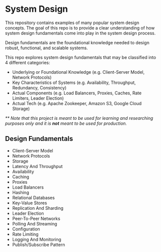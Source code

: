 # System Design  
This repository contains examples of many popular system design concepts. The goal of this repo is to provide a clear understanding of how system design fundamentals come into play in the system design process.

Design fundamentals are the foundational knowledge needed to design robust, functional, and scalable systems. 

This repo explores system design fundamentals that may be classified into 4 different categories:
* Underlying or Foundational Knowledge (e.g. Client-Server Model, Network Protocols)
* Key Characteristics of Systems (e.g. Availability, Throughput, Redundancy, Consistency)
* Actual Components (e.g. Load Balancers, Proxies, Caches, Rate Limiters, Leader Election)
* Actual Tech (e.g. Apache Zookeeper, Amazon S3, Google Cloud Storage)

_\*\* Note that this project is meant to be used for learning and researching purposes only and it is **not** meant to be used for production._

## Design Fundamentals  
* Client-Server Model
* Network Protocols
* Storage
* Latency And Throughput
* Availability
* Caching
* Proxies
* Load Balancers
* Hashing
* Relational Databases
* Key-Value Stores
* Replication And Sharding
* Leader Election
* Peer-To-Peer Networks
* Polling And Streaming
* Configuration
* Rate Limiting
* Logging And Monitoring
* Publish/Subscribe Pattern